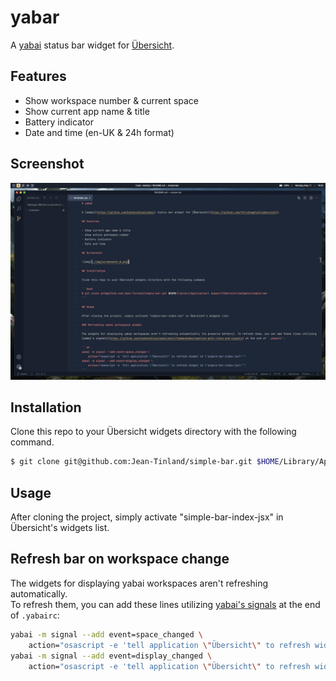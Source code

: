 # yabar

A [yabai](https://github.com/koekeishiya/yabai) status bar widget for [Übersicht](https://github.com/felixhageloh/uebersicht).

## Features

- Show workspace number & current space
- Show current app name & title
- Battery indicator
- Date and time (en-UK & 24h format)

## Screenshot

![img](./preview.jpg)

## Installation

Clone this repo to your Übersicht widgets directory with the following command.

```bash
$ git clone git@github.com:Jean-Tinland/simple-bar.git $HOME/Library/Application\ Support/Übersicht/widgets/simple-bar
```

## Usage

After cloning the project, simply activate "simple-bar-index-jsx" in Übersicht's widgets list.

## Refresh bar on workspace change

The widgets for displaying yabai workspaces aren't refreshing automatically.\
To refresh them, you can add these lines utilizing [yabai's signals](https://github.com/koekeishiya/yabai/wiki/Commands#automation-with-rules-and-signals) at the end of `.yabairc`:

```sh
yabai -m signal --add event=space_changed \
    action="osascript -e 'tell application \"Übersicht\" to refresh widget id \"simple-bar-index-jsx\"'"
yabai -m signal --add event=display_changed \
    action="osascript -e 'tell application \"Übersicht\" to refresh widget id \"simple-bar-index-jsx\"'"
```

